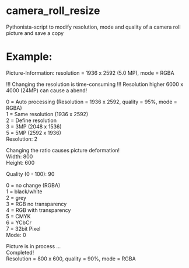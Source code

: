 camera_roll_resize
==================

Pythonista-script to modify resolution, mode and quality of a camera roll picture and save a copy


Example:
========

Picture-Information: resolution = 1936 x 2592 (5.0 MP), mode = RGBA

!!! Changing the resolution is time-consuming !!! Resolution higher 6000 x 4000 (24MP) can cause a abend!

0 = Auto processing (Resolution = 1936 x 2592, quality = 95%, mode = RGBA)<br />
1 = Same resolution (1936 x 2592)<br />
2 = Define resolution<br />
3 = 3MP (2048 x 1536)<br />
5 = 5MP (2592 x 1936)<br />
Resolution: 2

Changing the ratio causes picture deformation!<br />
Width: 800<br />
Height: 600

Quality (0 - 100): 90

0 = no change (RGBA)<br />
1 = black/white<br />
2 = grey<br />
3 = RGB no transparency<br />
4 = RGB with transparency<br />
5 = CMYK<br />
6 = YCbCr<br />
7 = 32bit Pixel<br />
Mode: 0

Picture is in process ...<br />
Completed!<br />
Resolution = 800 x 600, quality = 90%, mode = RGBA
